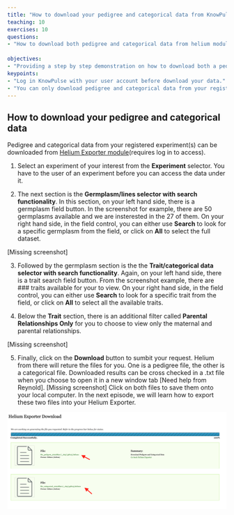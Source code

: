 ```yaml
---
title: "How to download your pedigree and categorical data from KnowPulse"
teaching: 10
exercises: 10
questions:
- "How to download both pedigree and categorical data from helium module on KnowPulse?"

objectives:
- "Providing a step by step demonstration on how to download both a pedigree file and a caregorical file from an experiment on KnowPulse. "
keypoints:
- "Log in KnowPulse with your user account before download your data."
- "You can only download pedigree and categorical data from your registered experiment."
---
```

## How to download your pedigree and categorical data 

Pedigree and categorical data from your registered experiment(s) can be downloaded from [Helium Exporter module](https://knowpulse.usask.ca/helium-exporter)(requires log in to access).


1. Select an experiment of your interest from the **Experiment** selector. You have to the user of an experiment before you can access the data under it.
 
2. The next section is the **Germplasm/lines selector with search functionality**.  In this section, on your left hand side, there is a germplasm field button. In the screenshot for example, there are 50 germplasms available and we are insterested in the 27 of them. On your right hand side, in the field control, you can either use **Search** to look for a specific germplasm from the field, or click on **All** to select the full dataset. 

[Missing screenshot]

3. Followed by the germplasm section is the the **Trait/categorical data selector with search functionality**. Again, on your left hand side, there is a trait search field button. From the screenshot example, there are ### traits available for your to view. On your right hand side, in the field control, you can either use **Search** to look for a specific trait from the field, or click on **All** to select all the available traits.

4. Below the **Trait** section, there is an additional filter called **Parental Relationships Only** for you to choose to view only the maternal and parental relationships. 

[Missing screenshot]

5. Finally, click on the **Download** button to sumbit your request. Helium from there will reture the files for you. One is a pedigree file, the other is a categorical file. Downloaded results can be cross checked in a .txt file when you choose to open it in a new window tab [Need help from Reynold].
[Missing screenshot]
 Click on both files to save them onto your local computer. In the next episode, we will learn how to export these two files into your Helium Exporter.

![Screenshot of main code listing](../fig/helium-exporter-3.png)
